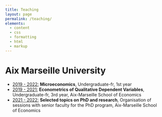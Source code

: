 ```yaml
---
title: Teaching
layout: page
permalink: /teaching/
elements:
  - content
  - css
  - formatting
  - html
  - markup  
---
```


# Aix Marseille University

* <ins>2019 - 2022:</ins> **Microeconomics**, Undergraduate-fr, 1st year 
* <ins>2019 - 2021:</ins> **Econometrics of Qualitative Dependent Variables**, Undergraduate-fr, 3rd year, Aix-Marseille School of Economics
* <ins>2021 - 2022:</ins> **Selected topics on PhD and research**, Organisation of sessions with senior faculty for the PhD program, Aix-Marseille School of Economics 
